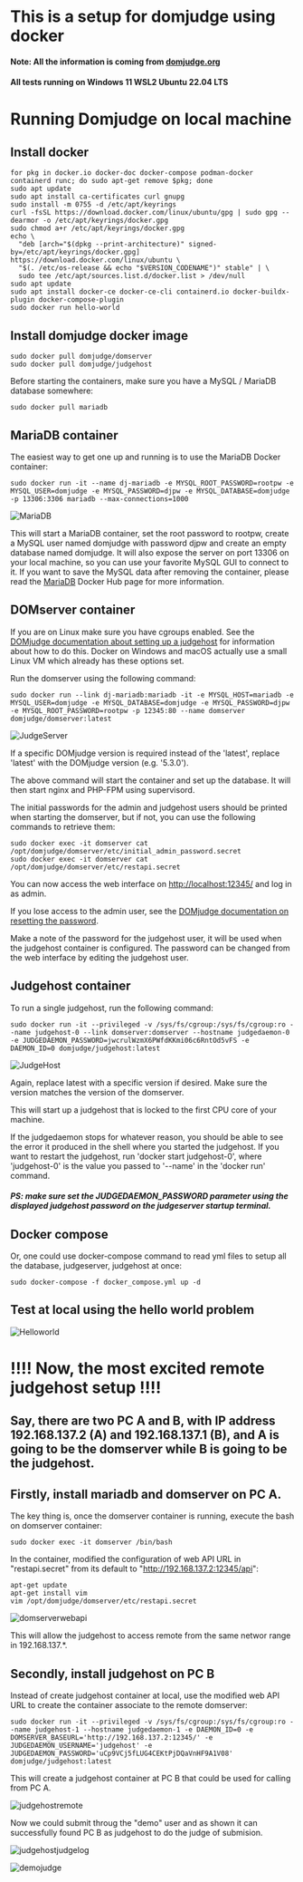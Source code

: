 # This is a setup for domjudge using docker

#### Note: All the information is coming from [domjudge.org](https://www.domjudge.org/about)

#### All tests running on Windows 11 WSL2 Ubuntu 22.04 LTS

# Running Domjudge on local machine

## Install docker 

```
for pkg in docker.io docker-doc docker-compose podman-docker containerd runc; do sudo apt-get remove $pkg; done
sudo apt update
sudo apt install ca-certificates curl gnupg
sudo install -m 0755 -d /etc/apt/keyrings
curl -fsSL https://download.docker.com/linux/ubuntu/gpg | sudo gpg --dearmor -o /etc/apt/keyrings/docker.gpg
sudo chmod a+r /etc/apt/keyrings/docker.gpg
echo \
  "deb [arch="$(dpkg --print-architecture)" signed-by=/etc/apt/keyrings/docker.gpg] https://download.docker.com/linux/ubuntu \
  "$(. /etc/os-release && echo "$VERSION_CODENAME")" stable" | \
  sudo tee /etc/apt/sources.list.d/docker.list > /dev/null
sudo apt update
sudo apt install docker-ce docker-ce-cli containerd.io docker-buildx-plugin docker-compose-plugin
sudo docker run hello-world
```

## Install domjudge docker image 

```
sudo docker pull domjudge/domserver
sudo docker pull domjudge/judgehost
```

Before starting the containers, make sure you have a MySQL / MariaDB database somewhere:

```
sudo docker pull mariadb
```

## MariaDB container

The easiest way to get one up and running is to use the MariaDB Docker container:

```
sudo docker run -it --name dj-mariadb -e MYSQL_ROOT_PASSWORD=rootpw -e MYSQL_USER=domjudge -e MYSQL_PASSWORD=djpw -e MYSQL_DATABASE=domjudge -p 13306:3306 mariadb --max-connections=1000
```

![MariaDB](https://github.com/wincle626/domjudgeDockerSetup/blob/main/pics/MariaDB.png)

This will start a MariaDB container, set the root password to rootpw, create a MySQL user named domjudge with password djpw and create an empty database named domjudge. It will also expose the server on port 13306 on your local machine, so you can use your favorite MySQL GUI to connect to it. If you want to save the MySQL data after removing the container, please read the [MariaDB](https://hub.docker.com/_/mariadb) Docker Hub page for more information.

## DOMserver container

If you are on Linux make sure you have cgroups enabled. See the [DOMjudge documentation about setting up a judgehost](https://www.domjudge.org/docs/manual/main/install-judgehost.html#linux-control-groups) for information about how to do this. Docker on Windows and macOS actually use a small Linux VM which already has these options set.

Run the domserver using the following command:

```
sudo docker run --link dj-mariadb:mariadb -it -e MYSQL_HOST=mariadb -e MYSQL_USER=domjudge -e MYSQL_DATABASE=domjudge -e MYSQL_PASSWORD=djpw -e MYSQL_ROOT_PASSWORD=rootpw -p 12345:80 --name domserver domjudge/domserver:latest
```

![JudgeServer](https://github.com/wincle626/domjudgeDockerSetup/blob/main/pics/JudgeServer.png)

If a specific DOMjudge version is required instead of the 'latest', replace 'latest' with the DOMjudge version (e.g. '5.3.0').

The above command will start the container and set up the database. It will then start nginx and PHP-FPM using supervisord.

The initial passwords for the admin and judgehost users should be printed when starting the domserver, but if not, you can use the following commands to retrieve them:

```
sudo docker exec -it domserver cat /opt/domjudge/domserver/etc/initial_admin_password.secret
sudo docker exec -it domserver cat /opt/domjudge/domserver/etc/restapi.secret
```

You can now access the web interface on [http://localhost:12345/](http://localhost:12345/) and log in as admin.

If you lose access to the admin user, see the [DOMjudge documentation on resetting the password](https://www.domjudge.org/docs/manual/main/config-basic.html#resetting-the-password-for-a-user).

Make a note of the password for the judgehost user, it will be used when the judgehost container is configured. The password can be changed from the web interface by editing the judgehost user.

## Judgehost container

To run a single judgehost, run the following command:

```
sudo docker run -it --privileged -v /sys/fs/cgroup:/sys/fs/cgroup:ro --name judgehost-0 --link domserver:domserver --hostname judgedaemon-0 -e JUDGEDAEMON_PASSWORD=jwcrulWzmX6PWfdKKmi06c6RntOd5vFS -e DAEMON_ID=0 domjudge/judgehost:latest
```

![JudgeHost](https://github.com/wincle626/domjudgeDockerSetup/blob/main/pics/JudgeHost.png)

Again, replace latest with a specific version if desired. Make sure the version matches the version of the domserver.

This will start up a judgehost that is locked to the first CPU core of your machine.

If the judgedaemon stops for whatever reason, you should be able to see the error it produced in the shell where you started the judgehost. If you want to restart the judgehost, run 'docker start judgehost-0', where 'judgehost-0' is the value you passed to '--name' in the 'docker run' command.

##### PS: make sure set the JUDGEDAEMON_PASSWORD parameter using the displayed judgehost password on the judgeserver startup terminal. 

## Docker compose

Or, one could use docker-compose command to read yml files to setup all the database, judgeserver, judgehost at once:

```
sudo docker-compose -f docker_compose.yml up -d
```

## Test at local using the hello world problem

![Helloworld](https://github.com/wincle626/domjudgeDockerSetup/blob/main/pics/hellworld.png)


# !!!! Now, the most excited remote judgehost setup !!!!

## Say, there are two PC A and B, with IP address 192.168.137.2 (A) and 192.168.137.1 (B), and A is going to be the domserver while B is going to be the judgehost. 

## Firstly, install mariadb and domserver on PC A. 

The key thing is, once the domserver container is running, execute the bash on domserver container:

```
sudo docker exec -it domserver /bin/bash
```

In the container, modified the configuration of web API URL in "restapi.secret" from its default to "http://192.168.137.2:12345/api":

```
apt-get update
apt-get install vim
vim /opt/domjudge/domserver/etc/restapi.secret
```

![domserverwebapi](https://github.com/wincle626/domjudgeDockerSetup/blob/main/pics/domserverwebapi.png)

This will allow the judgehost to access remote from the same networ range in 192.168.137.*.

## Secondly, install judgehost on PC B 

Instead of create judgehost container at local, use the modified web API URL to create the container associate to the remote domserver:

```
sudo docker run -it --privileged -v /sys/fs/cgroup:/sys/fs/cgroup:ro --name judgehost-1 --hostname judgedaemon-1 -e DAEMON_ID=0 -e DOMSERVER_BASEURL='http://192.168.137.2:12345/' -e JUDGEDAEMON_USERNAME='judgehost' -e JUDGEDAEMON_PASSWORD='uCp9VCj5fLUG4CEKtPjDQaVnHF9A1V08' domjudge/judgehost:latest
```

This will create a judgehost container at PC B that could be used for calling from PC A. 

![judgehostremote](https://github.com/wincle626/domjudgeDockerSetup/blob/main/pics/judgehostremote.png)

Now we could submit throug the "demo" user and as shown it can successfully found PC B as judgehost to do the judge of submision. 

![judgehostjudgelog](https://github.com/wincle626/domjudgeDockerSetup/blob/main/pics/judgehostjudgelog.png)

![demojudge](https://github.com/wincle626/domjudgeDockerSetup/blob/main/pics/demojudge.png)



